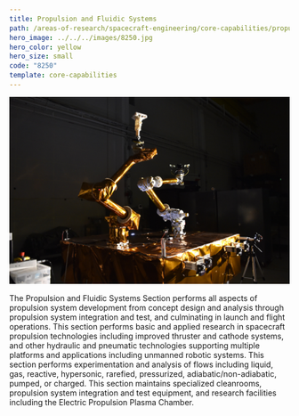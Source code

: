```yaml
---
title: Propulsion and Fluidic Systems
path: /areas-of-research/spacecraft-engineering/core-capabilities/propulsion-fluidic-systems
hero_image: ../../../images/8250.jpg
hero_color: yellow
hero_size: small
code: "8250"
template: core-capabilities
---
```

![Robotic Apparatus](../../../images/cc-8232.jpg)

The Propulsion and Fluidic Systems Section performs all aspects of propulsion system development from concept design and analysis through propulsion system integration and test, and culminating in launch and flight operations. This section performs basic and applied research in spacecraft propulsion technologies including improved thruster and cathode systems, and other hydraulic and pneumatic technologies supporting multiple platforms and applications including unmanned robotic systems. This section performs experimentation and analysis of flows including liquid, gas, reactive, hypersonic, rarefied, pressurized, adiabatic/non-adiabatic, pumped, or charged. This section maintains specialized cleanrooms, propulsion system integration and test equipment, and research facilities including the Electric Propulsion Plasma Chamber.